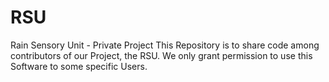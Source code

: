 # RSU
Rain Sensory Unit - Private Project
This Repository is to share code among contributors of our Project, the RSU. 
We only grant permission to use this Software to some specific Users.
